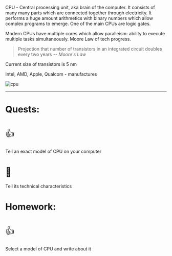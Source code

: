 
CPU - Central processing unit, aka brain of the computer. It consists of many many parts which are connected together through electricity. It performs a huge amount arithmetics with binary numbers which allow complex programs to emerge. One of the main CPUs are logic gates.

Modern CPUs have multiple cores which allow paralleism: ability to execute multiple tasks simultaneously. Moore Law of tech progress.

>Projection that number of transistors in an integrated circuit doubles every two years
> -- <cite>Moore's Law</cite>

Current size of transistors is 5 nm

Intel, AMD, Apple, Qualcom - manufactures

![cpu](cpu.jpg)


---
# Quests:
# <span style="font-weight: normal">👍</span>
Tell an exact model of CPU on your computer
# <span style="font-weight: normal">🏅️</span>
Tell its technical characteristics
# Homework:
# <span style="font-weight: normal">👍</span>
Select a model of CPU and write about it
